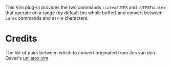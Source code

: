 This Vim plug-in provides the two commands `:Latex2UTF8` and `:UTF8ToLatex`
that operate on a range (by default the whole buffer) and convert between
`LaTeX` commands and `UTF-8` characters.

# Credits

The list of pairs between which to convert originated from Jos van den Oever's [unilatex.vim](https://www.vim.org/scripts/script.php?script_id=284).
